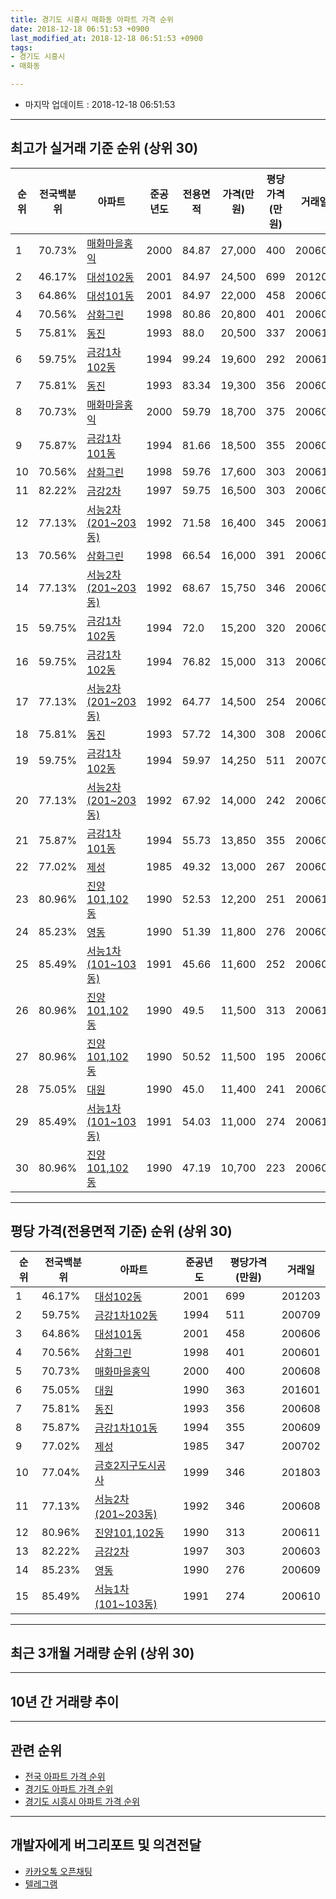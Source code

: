 ```yaml
---
title: 경기도 시흥시 매화동 아파트 가격 순위
date: 2018-12-18 06:51:53 +0900
last_modified_at: 2018-12-18 06:51:53 +0900
tags:
- 경기도 시흥시
- 매화동

---
```


* 마지막 업데이트 : 2018-12-18 06:51:53

---

## 최고가 실거래 기준 순위 (상위 30)


|순위|전국백분위|아파트|준공년도|전용면적|가격(만원)|평당가격(만원)|거래일|
|---|---|---|---|---|---|---|---|
|1|70.73%|[매화마을홍익](https://search.naver.com/search.naver?query=%EA%B2%BD%EA%B8%B0%EB%8F%84+%EC%8B%9C%ED%9D%A5%EC%8B%9C+%EB%A7%A4%ED%99%94%EB%8F%99+%EB%A7%A4%ED%99%94%EB%A7%88%EC%9D%84%ED%99%8D%EC%9D%B5)|2000|84.87|27,000|400|200608|
|2|46.17%|[대성102동](https://search.naver.com/search.naver?query=%EA%B2%BD%EA%B8%B0%EB%8F%84+%EC%8B%9C%ED%9D%A5%EC%8B%9C+%EB%A7%A4%ED%99%94%EB%8F%99+%EB%8C%80%EC%84%B1102%EB%8F%99)|2001|84.97|24,500|699|201203|
|3|64.86%|[대성101동](https://search.naver.com/search.naver?query=%EA%B2%BD%EA%B8%B0%EB%8F%84+%EC%8B%9C%ED%9D%A5%EC%8B%9C+%EB%A7%A4%ED%99%94%EB%8F%99+%EB%8C%80%EC%84%B1101%EB%8F%99)|2001|84.97|22,000|458|200606|
|4|70.56%|[삼화그린](https://search.naver.com/search.naver?query=%EA%B2%BD%EA%B8%B0%EB%8F%84+%EC%8B%9C%ED%9D%A5%EC%8B%9C+%EB%A7%A4%ED%99%94%EB%8F%99+%EC%82%BC%ED%99%94%EA%B7%B8%EB%A6%B0)|1998|80.86|20,800|401|200601|
|5|75.81%|[동진](https://search.naver.com/search.naver?query=%EA%B2%BD%EA%B8%B0%EB%8F%84+%EC%8B%9C%ED%9D%A5%EC%8B%9C+%EB%A7%A4%ED%99%94%EB%8F%99+%EB%8F%99%EC%A7%84)|1993|88.0|20,500|337|200611|
|6|59.75%|[금강1차102동](https://search.naver.com/search.naver?query=%EA%B2%BD%EA%B8%B0%EB%8F%84+%EC%8B%9C%ED%9D%A5%EC%8B%9C+%EB%A7%A4%ED%99%94%EB%8F%99+%EA%B8%88%EA%B0%951%EC%B0%A8102%EB%8F%99)|1994|99.24|19,600|292|200611|
|7|75.81%|[동진](https://search.naver.com/search.naver?query=%EA%B2%BD%EA%B8%B0%EB%8F%84+%EC%8B%9C%ED%9D%A5%EC%8B%9C+%EB%A7%A4%ED%99%94%EB%8F%99+%EB%8F%99%EC%A7%84)|1993|83.34|19,300|356|200608|
|8|70.73%|[매화마을홍익](https://search.naver.com/search.naver?query=%EA%B2%BD%EA%B8%B0%EB%8F%84+%EC%8B%9C%ED%9D%A5%EC%8B%9C+%EB%A7%A4%ED%99%94%EB%8F%99+%EB%A7%A4%ED%99%94%EB%A7%88%EC%9D%84%ED%99%8D%EC%9D%B5)|2000|59.79|18,700|375|200608|
|9|75.87%|[금강1차101동](https://search.naver.com/search.naver?query=%EA%B2%BD%EA%B8%B0%EB%8F%84+%EC%8B%9C%ED%9D%A5%EC%8B%9C+%EB%A7%A4%ED%99%94%EB%8F%99+%EA%B8%88%EA%B0%951%EC%B0%A8101%EB%8F%99)|1994|81.66|18,500|355|200609|
|10|70.56%|[삼화그린](https://search.naver.com/search.naver?query=%EA%B2%BD%EA%B8%B0%EB%8F%84+%EC%8B%9C%ED%9D%A5%EC%8B%9C+%EB%A7%A4%ED%99%94%EB%8F%99+%EC%82%BC%ED%99%94%EA%B7%B8%EB%A6%B0)|1998|59.76|17,600|303|200610|
|11|82.22%|[금강2차](https://search.naver.com/search.naver?query=%EA%B2%BD%EA%B8%B0%EB%8F%84+%EC%8B%9C%ED%9D%A5%EC%8B%9C+%EB%A7%A4%ED%99%94%EB%8F%99+%EA%B8%88%EA%B0%952%EC%B0%A8)|1997|59.75|16,500|303|200603|
|12|77.13%|[서능2차(201~203동)](https://search.naver.com/search.naver?query=%EA%B2%BD%EA%B8%B0%EB%8F%84+%EC%8B%9C%ED%9D%A5%EC%8B%9C+%EB%A7%A4%ED%99%94%EB%8F%99+%EC%84%9C%EB%8A%A52%EC%B0%A8%28201%7E203%EB%8F%99%29)|1992|71.58|16,400|345|200610|
|13|70.56%|[삼화그린](https://search.naver.com/search.naver?query=%EA%B2%BD%EA%B8%B0%EB%8F%84+%EC%8B%9C%ED%9D%A5%EC%8B%9C+%EB%A7%A4%ED%99%94%EB%8F%99+%EC%82%BC%ED%99%94%EA%B7%B8%EB%A6%B0)|1998|66.54|16,000|391|200605|
|14|77.13%|[서능2차(201~203동)](https://search.naver.com/search.naver?query=%EA%B2%BD%EA%B8%B0%EB%8F%84+%EC%8B%9C%ED%9D%A5%EC%8B%9C+%EB%A7%A4%ED%99%94%EB%8F%99+%EC%84%9C%EB%8A%A52%EC%B0%A8%28201%7E203%EB%8F%99%29)|1992|68.67|15,750|346|200608|
|15|59.75%|[금강1차102동](https://search.naver.com/search.naver?query=%EA%B2%BD%EA%B8%B0%EB%8F%84+%EC%8B%9C%ED%9D%A5%EC%8B%9C+%EB%A7%A4%ED%99%94%EB%8F%99+%EA%B8%88%EA%B0%951%EC%B0%A8102%EB%8F%99)|1994|72.0|15,200|320|200607|
|16|59.75%|[금강1차102동](https://search.naver.com/search.naver?query=%EA%B2%BD%EA%B8%B0%EB%8F%84+%EC%8B%9C%ED%9D%A5%EC%8B%9C+%EB%A7%A4%ED%99%94%EB%8F%99+%EA%B8%88%EA%B0%951%EC%B0%A8102%EB%8F%99)|1994|76.82|15,000|313|200607|
|17|77.13%|[서능2차(201~203동)](https://search.naver.com/search.naver?query=%EA%B2%BD%EA%B8%B0%EB%8F%84+%EC%8B%9C%ED%9D%A5%EC%8B%9C+%EB%A7%A4%ED%99%94%EB%8F%99+%EC%84%9C%EB%8A%A52%EC%B0%A8%28201%7E203%EB%8F%99%29)|1992|64.77|14,500|254|200609|
|18|75.81%|[동진](https://search.naver.com/search.naver?query=%EA%B2%BD%EA%B8%B0%EB%8F%84+%EC%8B%9C%ED%9D%A5%EC%8B%9C+%EB%A7%A4%ED%99%94%EB%8F%99+%EB%8F%99%EC%A7%84)|1993|57.72|14,300|308|200604|
|19|59.75%|[금강1차102동](https://search.naver.com/search.naver?query=%EA%B2%BD%EA%B8%B0%EB%8F%84+%EC%8B%9C%ED%9D%A5%EC%8B%9C+%EB%A7%A4%ED%99%94%EB%8F%99+%EA%B8%88%EA%B0%951%EC%B0%A8102%EB%8F%99)|1994|59.97|14,250|511|200709|
|20|77.13%|[서능2차(201~203동)](https://search.naver.com/search.naver?query=%EA%B2%BD%EA%B8%B0%EB%8F%84+%EC%8B%9C%ED%9D%A5%EC%8B%9C+%EB%A7%A4%ED%99%94%EB%8F%99+%EC%84%9C%EB%8A%A52%EC%B0%A8%28201%7E203%EB%8F%99%29)|1992|67.92|14,000|242|200602|
|21|75.87%|[금강1차101동](https://search.naver.com/search.naver?query=%EA%B2%BD%EA%B8%B0%EB%8F%84+%EC%8B%9C%ED%9D%A5%EC%8B%9C+%EB%A7%A4%ED%99%94%EB%8F%99+%EA%B8%88%EA%B0%951%EC%B0%A8101%EB%8F%99)|1994|55.73|13,850|355|200609|
|22|77.02%|[제성](https://search.naver.com/search.naver?query=%EA%B2%BD%EA%B8%B0%EB%8F%84+%EC%8B%9C%ED%9D%A5%EC%8B%9C+%EB%A7%A4%ED%99%94%EB%8F%99+%EC%A0%9C%EC%84%B1)|1985|49.32|13,000|267|200609|
|23|80.96%|[진양101,102동](https://search.naver.com/search.naver?query=%EA%B2%BD%EA%B8%B0%EB%8F%84+%EC%8B%9C%ED%9D%A5%EC%8B%9C+%EB%A7%A4%ED%99%94%EB%8F%99+%EC%A7%84%EC%96%91101%2C102%EB%8F%99)|1990|52.53|12,200|251|200612|
|24|85.23%|[영동](https://search.naver.com/search.naver?query=%EA%B2%BD%EA%B8%B0%EB%8F%84+%EC%8B%9C%ED%9D%A5%EC%8B%9C+%EB%A7%A4%ED%99%94%EB%8F%99+%EC%98%81%EB%8F%99)|1990|51.39|11,800|276|200609|
|25|85.49%|[서능1차(101~103동)](https://search.naver.com/search.naver?query=%EA%B2%BD%EA%B8%B0%EB%8F%84+%EC%8B%9C%ED%9D%A5%EC%8B%9C+%EB%A7%A4%ED%99%94%EB%8F%99+%EC%84%9C%EB%8A%A51%EC%B0%A8%28101%7E103%EB%8F%99%29)|1991|45.66|11,600|252|200607|
|26|80.96%|[진양101,102동](https://search.naver.com/search.naver?query=%EA%B2%BD%EA%B8%B0%EB%8F%84+%EC%8B%9C%ED%9D%A5%EC%8B%9C+%EB%A7%A4%ED%99%94%EB%8F%99+%EC%A7%84%EC%96%91101%2C102%EB%8F%99)|1990|49.5|11,500|313|200611|
|27|80.96%|[진양101,102동](https://search.naver.com/search.naver?query=%EA%B2%BD%EA%B8%B0%EB%8F%84+%EC%8B%9C%ED%9D%A5%EC%8B%9C+%EB%A7%A4%ED%99%94%EB%8F%99+%EC%A7%84%EC%96%91101%2C102%EB%8F%99)|1990|50.52|11,500|195|200606|
|28|75.05%|[대원](https://search.naver.com/search.naver?query=%EA%B2%BD%EA%B8%B0%EB%8F%84+%EC%8B%9C%ED%9D%A5%EC%8B%9C+%EB%A7%A4%ED%99%94%EB%8F%99+%EB%8C%80%EC%9B%90)|1990|45.0|11,400|241|200609|
|29|85.49%|[서능1차(101~103동)](https://search.naver.com/search.naver?query=%EA%B2%BD%EA%B8%B0%EB%8F%84+%EC%8B%9C%ED%9D%A5%EC%8B%9C+%EB%A7%A4%ED%99%94%EB%8F%99+%EC%84%9C%EB%8A%A51%EC%B0%A8%28101%7E103%EB%8F%99%29)|1991|54.03|11,000|274|200610|
|30|80.96%|[진양101,102동](https://search.naver.com/search.naver?query=%EA%B2%BD%EA%B8%B0%EB%8F%84+%EC%8B%9C%ED%9D%A5%EC%8B%9C+%EB%A7%A4%ED%99%94%EB%8F%99+%EC%A7%84%EC%96%91101%2C102%EB%8F%99)|1990|47.19|10,700|223|200603|


---

## 평당 가격(전용면적 기준) 순위 (상위 30)


|순위|전국백분위|아파트|준공년도|평당가격(만원)|거래일|
|---|---|---|---|---|---|
|1|46.17%|[대성102동](https://search.naver.com/search.naver?query=%EA%B2%BD%EA%B8%B0%EB%8F%84+%EC%8B%9C%ED%9D%A5%EC%8B%9C+%EB%A7%A4%ED%99%94%EB%8F%99+%EB%8C%80%EC%84%B1102%EB%8F%99)|2001|699|201203|
|2|59.75%|[금강1차102동](https://search.naver.com/search.naver?query=%EA%B2%BD%EA%B8%B0%EB%8F%84+%EC%8B%9C%ED%9D%A5%EC%8B%9C+%EB%A7%A4%ED%99%94%EB%8F%99+%EA%B8%88%EA%B0%951%EC%B0%A8102%EB%8F%99)|1994|511|200709|
|3|64.86%|[대성101동](https://search.naver.com/search.naver?query=%EA%B2%BD%EA%B8%B0%EB%8F%84+%EC%8B%9C%ED%9D%A5%EC%8B%9C+%EB%A7%A4%ED%99%94%EB%8F%99+%EB%8C%80%EC%84%B1101%EB%8F%99)|2001|458|200606|
|4|70.56%|[삼화그린](https://search.naver.com/search.naver?query=%EA%B2%BD%EA%B8%B0%EB%8F%84+%EC%8B%9C%ED%9D%A5%EC%8B%9C+%EB%A7%A4%ED%99%94%EB%8F%99+%EC%82%BC%ED%99%94%EA%B7%B8%EB%A6%B0)|1998|401|200601|
|5|70.73%|[매화마을홍익](https://search.naver.com/search.naver?query=%EA%B2%BD%EA%B8%B0%EB%8F%84+%EC%8B%9C%ED%9D%A5%EC%8B%9C+%EB%A7%A4%ED%99%94%EB%8F%99+%EB%A7%A4%ED%99%94%EB%A7%88%EC%9D%84%ED%99%8D%EC%9D%B5)|2000|400|200608|
|6|75.05%|[대원](https://search.naver.com/search.naver?query=%EA%B2%BD%EA%B8%B0%EB%8F%84+%EC%8B%9C%ED%9D%A5%EC%8B%9C+%EB%A7%A4%ED%99%94%EB%8F%99+%EB%8C%80%EC%9B%90)|1990|363|201601|
|7|75.81%|[동진](https://search.naver.com/search.naver?query=%EA%B2%BD%EA%B8%B0%EB%8F%84+%EC%8B%9C%ED%9D%A5%EC%8B%9C+%EB%A7%A4%ED%99%94%EB%8F%99+%EB%8F%99%EC%A7%84)|1993|356|200608|
|8|75.87%|[금강1차101동](https://search.naver.com/search.naver?query=%EA%B2%BD%EA%B8%B0%EB%8F%84+%EC%8B%9C%ED%9D%A5%EC%8B%9C+%EB%A7%A4%ED%99%94%EB%8F%99+%EA%B8%88%EA%B0%951%EC%B0%A8101%EB%8F%99)|1994|355|200609|
|9|77.02%|[제성](https://search.naver.com/search.naver?query=%EA%B2%BD%EA%B8%B0%EB%8F%84+%EC%8B%9C%ED%9D%A5%EC%8B%9C+%EB%A7%A4%ED%99%94%EB%8F%99+%EC%A0%9C%EC%84%B1)|1985|347|200702|
|10|77.04%|[금호2지구도시공사](https://search.naver.com/search.naver?query=%EA%B2%BD%EA%B8%B0%EB%8F%84+%EC%8B%9C%ED%9D%A5%EC%8B%9C+%EB%A7%A4%ED%99%94%EB%8F%99+%EA%B8%88%ED%98%B82%EC%A7%80%EA%B5%AC%EB%8F%84%EC%8B%9C%EA%B3%B5%EC%82%AC)|1999|346|201803|
|11|77.13%|[서능2차(201~203동)](https://search.naver.com/search.naver?query=%EA%B2%BD%EA%B8%B0%EB%8F%84+%EC%8B%9C%ED%9D%A5%EC%8B%9C+%EB%A7%A4%ED%99%94%EB%8F%99+%EC%84%9C%EB%8A%A52%EC%B0%A8%28201%7E203%EB%8F%99%29)|1992|346|200608|
|12|80.96%|[진양101,102동](https://search.naver.com/search.naver?query=%EA%B2%BD%EA%B8%B0%EB%8F%84+%EC%8B%9C%ED%9D%A5%EC%8B%9C+%EB%A7%A4%ED%99%94%EB%8F%99+%EC%A7%84%EC%96%91101%2C102%EB%8F%99)|1990|313|200611|
|13|82.22%|[금강2차](https://search.naver.com/search.naver?query=%EA%B2%BD%EA%B8%B0%EB%8F%84+%EC%8B%9C%ED%9D%A5%EC%8B%9C+%EB%A7%A4%ED%99%94%EB%8F%99+%EA%B8%88%EA%B0%952%EC%B0%A8)|1997|303|200603|
|14|85.23%|[영동](https://search.naver.com/search.naver?query=%EA%B2%BD%EA%B8%B0%EB%8F%84+%EC%8B%9C%ED%9D%A5%EC%8B%9C+%EB%A7%A4%ED%99%94%EB%8F%99+%EC%98%81%EB%8F%99)|1990|276|200609|
|15|85.49%|[서능1차(101~103동)](https://search.naver.com/search.naver?query=%EA%B2%BD%EA%B8%B0%EB%8F%84+%EC%8B%9C%ED%9D%A5%EC%8B%9C+%EB%A7%A4%ED%99%94%EB%8F%99+%EC%84%9C%EB%8A%A51%EC%B0%A8%28101%7E103%EB%8F%99%29)|1991|274|200610|


---

## 최근 3개월 거래량 순위 (상위 30)


<div style="width:100%;">
    <canvas id="deal_count_ranking" height="250"></canvas>
</div>


<script>
new Chart(document.getElementById("deal_count_ranking"), {
    type: 'horizontalBar',
    data: {
        labels: ['진양101,102동', '제성', '서능1차(101~103동)', '매화마을홍익', '금강2차', '대원', '금강1차102동', '금강1차101동'],
        datasets: [{
            label: '실거래 수',
            data: [4, 3, 2, 2, 1, 1, 1, 1],
            borderColor: "rgba(255, 0, 128, 1)",
            backgroundColor: "rgba(255, 0, 128, 0.5)",
            fill: false,
        }]
    },
    options: {
        responsive: true,
        title: {
            display: true,
            text: '최근 3개월 거래량 순위'
        },
        tooltips: {
            mode: 'index',
            intersect: false,
            callbacks: {
                title: function(tooltipItems, data) {
                    return "실거래 수:";
                },
                label: function(tooltipItem, data) {
                    return data.labels[tooltipItem.index] + ": " + tooltipItem.xLabel;
                }
            }
        },
        hover: {
            mode: 'nearest',
            intersect: true
        },
        scales: {
            xAxes: [{
                display: true,
                scaleLabel: {
                    display: true,
                    labelString: '실거래 수'
                },
                ticks: {
                    suggestedMin: 0,
                }
            }],
            yAxes: [{
                display: true,
                ticks: {
                    autoSkip: false,
                    callback: function(value, index, values) {
                        if (value.length > 15)
                            return value.substr(0, 13) + "...";
                        else
                            return value;
                    }
                },
                scaleLabel: {
                    display: false,
                }
            }]
        }
    }
});

</script>


---

## 10년 간 거래량 추이


<div style="width:100%;">
    <canvas id="deal_progress" height="250"></canvas>
</div>

<script>
new Chart(document.getElementById("deal_progress"), {
    type: 'line',
    data: {
        labels: ['200812','200901','200902','200903','200904','200905','200906','200907','200908','200909','200910','200911','200912','201001','201002','201003','201004','201005','201006','201007','201008','201009','201010','201011','201012','201101','201102','201103','201104','201105','201106','201107','201108','201109','201110','201111','201112','201201','201202','201203','201204','201205','201206','201207','201208','201209','201210','201211','201212','201301','201302','201303','201304','201305','201306','201307','201308','201309','201310','201311','201312','201401','201402','201403','201404','201405','201406','201407','201408','201409','201410','201411','201412','201501','201502','201503','201504','201505','201506','201507','201508','201509','201510','201511','201512','201601','201602','201603','201604','201605','201606','201607','201608','201609','201610','201611','201612','201701','201702','201703','201704','201705','201706','201707','201708','201709','201710','201711','201712','201801','201802','201803','201804','201805','201806','201807','201808','201809','201810','201811','201812'],
        datasets: [{
            label: '실거래 수',
            pointRadius: 1,
            data: [1, 1, 4, 7, 2, 13, 8, 6, 7, 9, 6, 6, 9, 4, 3, 6, 6, 3, 2, 4, 3, 3, 4, 9, 9, 6, 9, 8, 6, 4, 6, 4, 10, 6, 5, 3, 3, 4, 10, 9, 7, 4, 7, 6, 5, 13, 5, 6, 4, 4, 13, 4, 6, 7, 7, 3, 7, 6, 14, 8, 4, 2, 11, 11, 10, 4, 7, 4, 7, 9, 9, 7, 4, 5, 11, 11, 14, 13, 14, 10, 11, 16, 13, 7, 4, 7, 8, 10, 8, 11, 15, 14, 10, 14, 13, 10, 9, 7, 10, 13, 6, 15, 16, 7, 6, 13, 7, 14, 12, 8, 7, 10, 5, 4, 8, 6, 8, 5, 11, 4, 0],
            borderColor: "rgba(255, 201, 14, 1)",
            backgroundColor: "rgba(255, 201, 14, 0.5)",
            fill: true,
        }]
    },
    options: {
        responsive: true,
        title: {
            display: true,
            text: '10년간 거래량 추이'
        },
        tooltips: {
            mode: 'index',
            intersect: false,
        },
        hover: {
            mode: 'nearest',
            intersect: true
        },
        scales: {
            xAxes: [{
                display: true,
                scaleLabel: {
                    display: true,
                    labelString: '년/월'
                }
            }],
            yAxes: [{
                display: true,
                ticks: {
                    suggestedMin: 0,
                },
                scaleLabel: {
                    display: true,
                    labelString: '실거래 수'
                }
            }]
        }
    }
});

</script>


---

## 관련 순위

- [전국 아파트 가격 순위](https://inasie.github.io/apt-ranking/전국)
- [경기도 아파트 가격 순위](https://inasie.github.io/apt-ranking/경기도)
- [경기도 시흥시 아파트 가격 순위](https://inasie.github.io/apt-ranking/경기도-시흥시)


---

## 개발자에게 버그리포트 및 의견전달

- [카카오톡 오픈채팅](https://open.kakao.com/o/gLJUAP4)
- [텔레그램](https://t.me/inasie)

